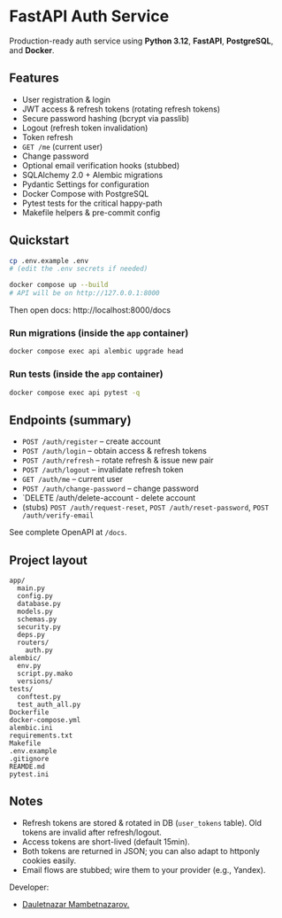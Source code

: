 # FastAPI Auth Service

Production-ready auth service using **Python 3.12**, **FastAPI**, **PostgreSQL**, and **Docker**.

## Features
- User registration & login
- JWT access & refresh tokens (rotating refresh tokens)
- Secure password hashing (bcrypt via passlib)
- Logout (refresh token invalidation)
- Token refresh
- `GET /me` (current user)
- Change password
- Optional email verification hooks (stubbed)
- SQLAlchemy 2.0 + Alembic migrations
- Pydantic Settings for configuration
- Docker Compose with PostgreSQL
- Pytest tests for the critical happy-path
- Makefile helpers & pre-commit config

## Quickstart

```bash
cp .env.example .env
# (edit the .env secrets if needed)

docker compose up --build
# API will be on http://127.0.0.1:8000
```

Then open docs: http://localhost:8000/docs

### Run migrations (inside the `app` container)

```bash
docker compose exec api alembic upgrade head
```

### Run tests (inside the `app` container)
```bash
docker compose exec api pytest -q
```

## Endpoints (summary)
- `POST /auth/register` – create account
- `POST /auth/login` – obtain access & refresh tokens
- `POST /auth/refresh` – rotate refresh & issue new pair
- `POST /auth/logout` – invalidate refresh token
- `GET /auth/me` – current user
- `POST /auth/change-password` – change password
- `DELETE /auth/delete-account - delete account
- (stubs) `POST /auth/request-reset`, `POST /auth/reset-password`, `POST /auth/verify-email`

See complete OpenAPI at `/docs`.

## Project layout
```
app/
  main.py
  config.py
  database.py
  models.py
  schemas.py
  security.py
  deps.py
  routers/
    auth.py
alembic/
  env.py
  script.py.mako
  versions/
tests/
  conftest.py
  test_auth_all.py
Dockerfile
docker-compose.yml
alembic.ini
requirements.txt
Makefile
.env.example
.gitignore
REAMDE.md
pytest.ini
```

## Notes
- Refresh tokens are stored & rotated in DB (`user_tokens` table). Old tokens are invalid after refresh/logout.
- Access tokens are short-lived (default 15min).
- Both tokens are returned in JSON; you can also adapt to httponly cookies easily.
- Email flows are stubbed; wire them to your provider (e.g., Yandex).


Developer:
* [Dauletnazar Mambetnazarov.](https://github.com/Dauletnazarr/)
